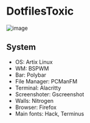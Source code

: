 # DotfilesToxic
![image](https://user-images.githubusercontent.com/96197813/148462167-db1b0e6f-5823-4831-86e1-c44a96abc1ea.png)

## System
- OS: Artix Linux
- WM: BSPWM
- Bar: Polybar
- File Manager: PCManFM
- Terminal: Alacritty
- Screenshoter: Gscreenshot
- Walls: Nitrogen
- Browser: Firefox
- Main fonts: Hack, Terminus
